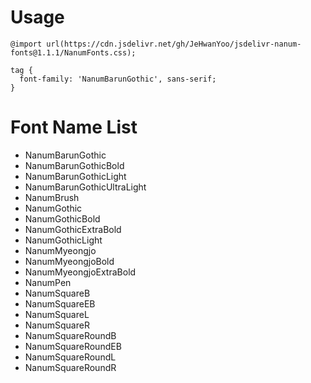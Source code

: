 # Usage

```
@import url(https://cdn.jsdelivr.net/gh/JeHwanYoo/jsdelivr-nanum-fonts@1.1.1/NanumFonts.css);

tag {
  font-family: 'NanumBarunGothic', sans-serif;
}
```

# Font Name List

- NanumBarunGothic
- NanumBarunGothicBold
- NanumBarunGothicLight
- NanumBarunGothicUltraLight
- NanumBrush
- NanumGothic
- NanumGothicBold
- NanumGothicExtraBold
- NanumGothicLight
- NanumMyeongjo
- NanumMyeongjoBold
- NanumMyeongjoExtraBold
- NanumPen
- NanumSquareB
- NanumSquareEB
- NanumSquareL
- NanumSquareR
- NanumSquareRoundB
- NanumSquareRoundEB
- NanumSquareRoundL
- NanumSquareRoundR
